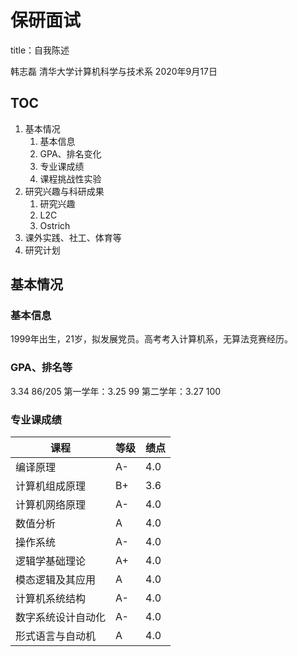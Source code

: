 # 保研面试

title：自我陈述

韩志磊
清华大学计算机科学与技术系
2020年9月17日

## TOC

1. 基本情况
    1. 基本信息
    2. GPA、排名变化
    3. 专业课成绩
    4. 课程挑战性实验
2. 研究兴趣与科研成果
    1. 研究兴趣
    2. L2C
    3. Ostrich
3. 课外实践、社工、体育等
4. 研究计划

## 基本情况

### 基本信息

1999年出生，21岁，拟发展党员。高考考入计算机系，无算法竞赛经历。

### GPA、排名等

3.34 86/205
第一学年：3.25 99
第二学年：3.27 100

### 专业课成绩

|               课程               | 等级 | 绩点 |
| ----------------------------- | ------ | ------ |
| 编译原理                     | A-     | 4.0    |
| 计算机组成原理         | B+    |        3.6  |
| 计算机网络原理         | A-     |      4.0    |
| 数值分析                     | A       | 4.0         |
| 操作系统                     | A-     |     4.0     |
| 逻辑学基础理论         | A+    |          4.0|
| 模态逻辑及其应用     | A       |         4.0 |
| 计算机系统结构         | A-     |         4.0 |
| 数字系统设计自动化 | A-     |          4.0|
| 形式语言与自动机     | A       |        4.0  |